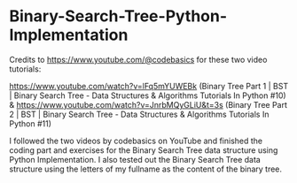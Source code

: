 # Binary-Search-Tree-Python-Implementation

Credits to https://www.youtube.com/@codebasics for these two video tutorials: 

https://www.youtube.com/watch?v=lFq5mYUWEBk (Binary Tree Part 1 | BST | Binary Search Tree - Data Structures & Algorithms Tutorials In Python #10) & 
https://www.youtube.com/watch?v=JnrbMQyGLiU&t=3s (Binary Tree Part 2 | BST | Binary Search Tree - Data Structures & Algorithms Tutorials In Python #11)

I followed the two videos by codebasics on YouTube and finished the coding part and exercises for the Binary Search Tree data structure using Python Implementation.
I also tested out the Binary Search Tree data structure using the letters of my fullname as the content of the binary tree.
